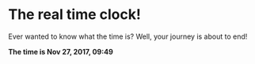 # The real time clock!

Ever wanted to know what the time is? Well, your journey is about to end!

**The time is Nov 27, 2017, 09:49**